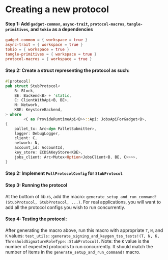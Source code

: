 # Creating a new protocol

#### Step 1: Add `gadget-common`, `async-trait`, `protocol-macros`, `tangle-primitives`, and `tokio` as a dependencies
```toml
gadget-common = { workspace = true }
async-trait = { workspace = true }
tokio = { workspace = true }
tangle-primitives = { workspace = true }
protocol-macros = { workspace = true }
```

#### Step 2: Create a struct representing the protocol as such:
```rust
#[protocol]
pub struct StubProtocol<
    B: Block,
    BE: Backend<B> + 'static,
    C: ClientWithApi<B, BE>,
    N: Network,
    KBE: KeystoreBackend,
> where
        <C as ProvideRuntimeApi<B>>::Api: JobsApiForGadget<B>,
{
    pallet_tx: Arc<dyn PalletSubmitter>,
    logger: DebugLogger,
    client: C,
    network: N,
    account_id: AccountId,
    key_store: ECDSAKeyStore<KBE>,
    jobs_client: Arc<Mutex<Option<JobsClient<B, BE, C>>>>,
}
```

#### Step 2: Implement `FullProtocolConfig` for `StubProtocol`

#### Step 3: Running the protocol
At the bottom of lib.rs, add the macro: `generate_setup_and_run_command!(StubProtocol, StubProtocol, ...)`. For real applications, you will want to add all the protocol configs you wish to run concurrently.

#### Step 4: Testing the protocol:
After generating the macro above, run this macro with appropriate `T`, `N`, and `K` values: `test_utils::generate_signing_and_keygen_tss_tests!(T, N, K, ThresholdSignatureRoleType::StubProtocol)`. Note: the `K` value is the number of expected protocols to run concurrently. It should match the number of items in the `generate_setup_and_run_command!` macro. 